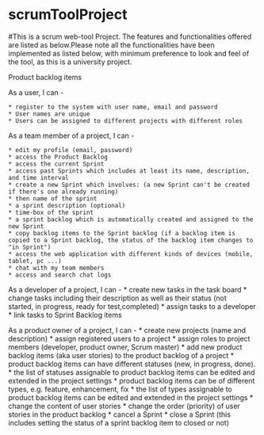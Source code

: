 # scrumToolProject
#This is a scrum web-tool Project. The features and functionalities offered are listed as below.Please note all the functionalities have been implemented as listed below, with minimum preference to look and feel of the tool, as this is a university project.

Product backlog items

As a user, I can -

	* register to the system with user name, email and password
	* User names are unique
	* Users can be assigned to different projects with different roles



As a team member of a project, I can - 

	* edit my profile (email, password)
	* access the Product Backlog
	* access the current Sprint
	* access past Sprints which includes at least its name, description, and time interval
	* create a new Sprint which involves: (a new Sprint can't be created if there's one already running)
	* then name of the sprint
	* a sprint description (optional)
	* time-box of the sprint
	* a sprint backlog which is automatically created and assigned to the new Sprint
	* copy backlog items to the Sprint backlog (if a backlog item is copied to a Sprint backlog, the status of the backlog item changes to "in Sprint")
	* access the web application with different kinds of devices (mobile, tablet, pc ...)
	* chat with my team members
	* access and search chat logs


As a developer of a project, I can - 
	* create new tasks in the task board
	* change tasks including their description as well as their status (not started, in progress, ready for test,completed)
	* assign tasks to a developer
	* link tasks to Sprint Backlog items


As a product owner of a project, I can - 
	* create new projects (name and description)
	* assign registered users to a project
	* assign roles to project members (developer, product owner, Scrum master)
	* add new product backlog items (aka user stories) to the product backlog of a project
	* product backlog items can have different statuses (new, in progress, done).
	* the list of statuses assignable to product backlog items can be edited and extended in the project settings
	* product backlog items can be of different types, e.g. feature, enhancement, fix
	* the list of types assignable to product backlog items can be edited and extended in the project settings
	* change the content of user stories
	* change the order (priority) of user stories in the product backlog
	* cancel a Sprint
	* close a Sprint (this includes setting the status of a sprint backlog item to closed or not)



